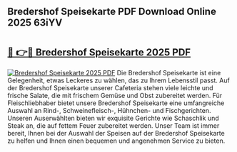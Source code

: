 ## Bredershof Speisekarte PDF Download Online 2025 63iYV

# <h2><a href="http://gcb0e6j.nevu.top/?p=Bredershof+Speisekarte">🔗 👉🔴 Bredershof Speisekarte 2025 PDF</a></h2>

[![Bredershof Speisekarte 2025 PDF](https://i.imgur.com/dBaPXMq.png)](http://gcb0e6j.nevu.top/?p=Bredershof+Speisekarte)
Die Bredershof Speisekarte ist eine Gelegenheit, etwas Leckeres zu wählen, das zu Ihrem Lebensstil passt. Auf der Bredershof Speisekarte unserer Cafeteria stehen viele leichte und frische Salate, die mit frischem Gemüse und Obst zubereitet werden. Für Fleischliebhaber bietet unsere Bredershof Speisekarte eine umfangreiche Auswahl an Rind-, Schweinefleisch-, Hühnchen- und Fischgerichten. Unseren Auserwählten bieten wir exquisite Gerichte wie Schaschlik und Steak an, die auf fettem Feuer zubereitet werden. Unser Team ist immer bereit, Ihnen bei der Auswahl der Speisen auf der Bredershof Speisekarte zu helfen und Ihnen einen bequemen und angenehmen Service zu bieten.
